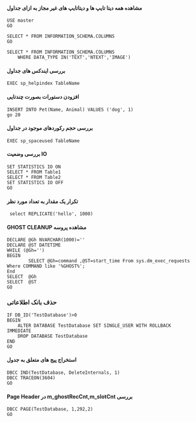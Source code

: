 #### مشاهده همه دیتا تایپ ها و دیتاتایپ های غیر مجاز به ازای جداول
```
USE master
GO

SELECT * FROM INFORMATION_SCHEMA.COLUMNS
GO

SELECT * FROM INFORMATION_SCHEMA.COLUMNS
	WHERE DATA_TYPE IN('TEXT','NTEXT','IMAGE')
```

#### بررسی ایندکس های جداول
```
EXEC sp_helpindex TableName
```

#### افزودن دستورات بصورت چندتایی
```
INSERT INTO Pet(Name, Animal) VALUES ('dog', 1)
go 20
```

#### بررسی حجم رکوردهای موجود در جداول
```
EXEC sp_spaceused TableName
```

#### بررسی وضعیت IO
```
SET STATISTICS IO ON 
SELECT * FROM Table1
SELECT * FROM Table2
SET STATISTICS IO OFF
GO
```
#### تکرار یک مقدار به تعداد مورد نظر
```
 select REPLICATE('hello', 1000)
```
#### GHOST CLEANUP مشاهده پروسه 
```
DECLARE @Gh NVARCHAR(1000)=''
DECLARE @ST DATETIME
WHILE (@Gh='')
BEGIN
		SELECT @Gh=command ,@ST=start_time From sys.dm_exec_requests Where COMMAND like '%GHOST%';
End
SELECT  @Gh
SELECT  @ST
GO
```

### حذف بانک اطلاعاتی
```
IF DB_ID('TestDatabase')>0
BEGIN
	ALTER DATABASE TestDatabase SET SINGLE_USER WITH ROLLBACK IMMEDIATE
	DROP DATABASE TestDatabase
END
GO
```
#### استخراج پیج های متعلق به جدول
```
DBCC IND(TestDatabase, DeleteInternals, 1) 
DBCC TRACEON(3604)
GO
```
#### Page Header در m_ghostRecCnt,m_slotCnt بررسی
```
DBCC PAGE(TestDatabase, 1,292,2) 
GO
```

